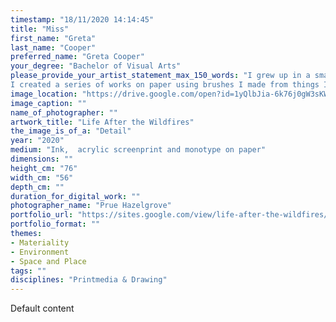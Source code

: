 ```yaml
---
timestamp: "18/11/2020 14:14:45"
title: "Miss"
first_name: "Greta"
last_name: "Cooper"
preferred_name: "Greta Cooper"
your_degree: "Bachelor of Visual Arts"
please_provide_your_artist_statement_max_150_words: "I grew up in a small rural town on the south coast of New South Wales. Moruya is surrounded by bushland on one side and the coastline on the other. It was one of the towns hit by the 2019/2020 summer bushfires, burning just meters from my home. Due to Covid-19 I spent time at home with my family. This time enabled me to sort through my feelings and emotions while immersing myself in the local bushland where I saw the bush regrow and regenerate. 
I created a series of works on paper using brushes I made from things I collected in the bush around the old overgrown Moruya tip. The works reflected my changing feelings, which began with grief and sadness and shifted to hope and happiness as I saw the bush come back to life. I walked everyday collecting objects and recording the sounds of birds and other wildlife."
image_location: "https://drive.google.com/open?id=1yQlbJia-6k76j0gW3sKWeXfkxg5R9Va-"
image_caption: ""
name_of_photographer: ""
artwork_title: "Life After the Wildfires"
the_image_is_of_a: "Detail"
year: "2020"
medium: "Ink,  acrylic screenprint and monotype on paper"
dimensions: ""
height_cm: "76"
width_cm: "56"
depth_cm: ""
duration_for_digital_work: ""
photographer_name: "Prue Hazelgrove"
portfolio_url: "https://sites.google.com/view/life-after-the-wildfires/home"
portfolio_format: ""
themes:
- Materiality
- Environment
- Space and Place
tags: ""
disciplines: "Printmedia & Drawing"
---
```


Default content